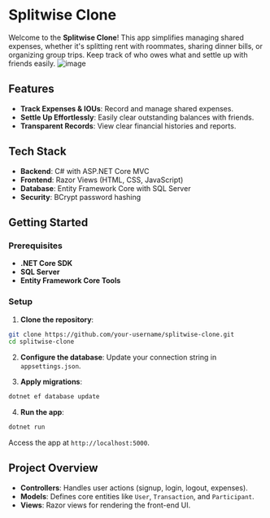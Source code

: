 # Splitwise Clone

Welcome to the **Splitwise Clone**! This app simplifies managing shared expenses, whether it's splitting rent with roommates, sharing dinner bills, or organizing group trips. Keep track of who owes what and settle up with friends easily.
![image](https://github.com/user-attachments/assets/4a37fd51-f186-48c6-96a5-84740e928e23)


## Features

- **Track Expenses & IOUs**: Record and manage shared expenses.
- **Settle Up Effortlessly**: Easily clear outstanding balances with friends.
- **Transparent Records**: View clear financial histories and reports.

## Tech Stack

- **Backend**: C# with ASP.NET Core MVC
- **Frontend**: Razor Views (HTML, CSS, JavaScript)
- **Database**: Entity Framework Core with SQL Server
- **Security**: BCrypt password hashing

## Getting Started

### Prerequisites

- **.NET Core SDK**
- **SQL Server**
- **Entity Framework Core Tools**

### Setup

1. **Clone the repository**:

```bash
git clone https://github.com/your-username/splitwise-clone.git 
cd splitwise-clone
```


2. **Configure the database**: Update your connection string in `appsettings.json`.

3. **Apply migrations**:

```bash
dotnet ef database update
```

4. **Run the app**:

```bash
dotnet run
```
Access the app at `http://localhost:5000`.

## Project Overview

- **Controllers**: Handles user actions (signup, login, logout, expenses).
- **Models**: Defines core entities like `User`, `Transaction`, and `Participant`.
- **Views**: Razor views for rendering the front-end UI.

